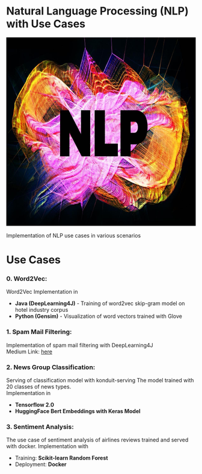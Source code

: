 # Natural Language Processing (NLP) with Use Cases
<p align="center">
  <img width="700" height="500" src="metadata/nlp.jpg">
</p>  
Implementation of NLP use cases in various scenarios

# Use Cases
### **0. Word2Vec**:  
Word2Vec Implementation in  
- **Java (DeepLearning4J)** - Training of word2vec skip-gram model on hotel industry corpus  
- **Python (Gensim)** - Visualization of word vectors trained with Glove


### **1. Spam Mail Filtering**:  
Implementation of spam mail filtering with DeepLearning4J  
Medium Link: [here](https://link.medium.com/dtyjReZQM2)


### **2. News Group Classification**:  
Serving of classification model with konduit-serving
The model trained with 20 classes of news types.  
Implementation in
- **Tensorflow 2.0**
- **HuggingFace Bert Embeddings with Keras Model**


### **3. Sentiment Analysis**:  
The use case of sentiment analysis of airlines reviews trained and served with docker.
Implementation with
- Training: **Scikit-learn Random Forest**
- Deployment: **Docker**
